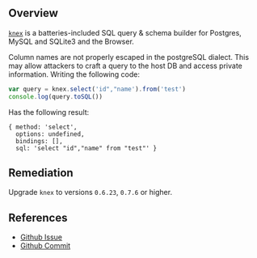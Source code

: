 ## Overview
[`knex`](https://www.npmjs.com/package/knex) is a batteries-included SQL query & schema builder for Postgres, MySQL and SQLite3 and the Browser.

Column names are not properly escaped in the postgreSQL dialect. This may allow attackers to craft a query to the host DB and access private information.
Writing the following code:
```js
var query = knex.select('id","name').from('test')
console.log(query.toSQL())
```
Has the following result:
```
{ method: 'select',
  options: undefined,
  bindings: [],
  sql: 'select "id","name" from "test"' }
```

## Remediation
Upgrade `knex` to versions `0.6.23`, `0.7.6` or higher.


## References
- [Github Issue](https://github.com/tgriesser/knex/issues/737)
- [Github Commit](https://github.com/tgriesser/knex/commit/13995d6936208fe0a968b9ae0f46a2f19faacffc)
